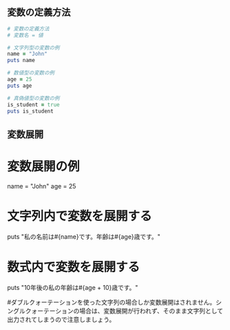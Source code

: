## 変数の定義方法

```ruby
# 変数の定義方法
# 変数名 = 値

# 文字列型の変数の例
name = "John"
puts name

# 数値型の変数の例
age = 25
puts age

# 真偽値型の変数の例
is_student = true
puts is_student

```

## **変数展開**
# 変数展開の例
name = "John"
age = 25

# 文字列内で変数を展開する
puts "私の名前は#{name}です。年齢は#{age}歳です。"

# 数式内で変数を展開する
puts "10年後の私の年齢は#{age + 10}歳です。"

#ダブルクォーテーションを使った文字列の場合しか変数展開はされません。シングルクォーテーションの場合は、変数展開が行われず、そのまま文字列として出力されてしまうので注意しましょう。